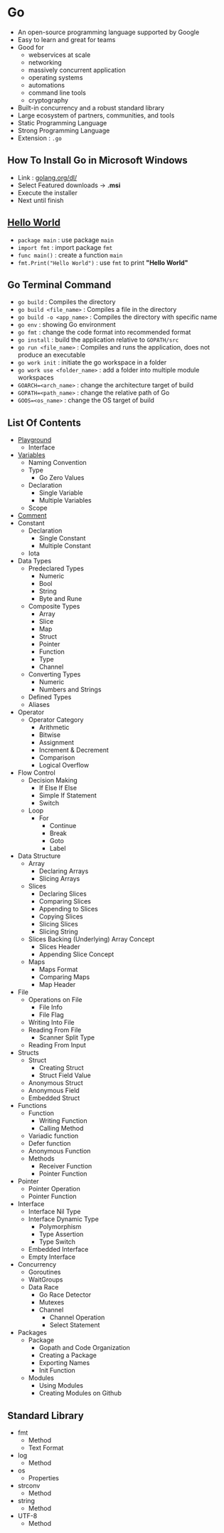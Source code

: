 # Go
- An open-source programming language supported by Google
- Easy to learn and great for teams
- Good for 
  - webservices at scale
  - networking
  - massively concurrent application
  - operating systems
  - automations
  - command line tools
  - cryptography
- Built-in concurrency and a robust standard library
- Large ecosystem of partners, communities, and tools
- Static Programming Language
- Strong Programming Language
- Extension : `.go`

## How To Install Go in Microsoft Windows
- Link : [golang.org/dl/](https://golang.org/dl/)
- Select Featured downloads -> **.msi**
- Execute the installer
- Next until finish

## [Hello World](https://github.com/HidayatRivai2020/Golang/blob/main/main.go)
- `package main` : use package `main`
- `import fmt` : import package `fmt`
- `func main()` : create a function `main`
- `fmt.Print("Hello World")` : use `fmt` to print **"Hello World"**

## Go Terminal Command
- `go build` : Compiles the directory
- `go build <file_name>` : Compiles a file in the directory
- `go build -o <app_name>` : Compiles the directory with specific name
- `go env` : showing Go environment
- `go fmt` : change the code format into recommended format
- `go install` : build the application relative to `GOPATH/src`
- `go run <file_name>` : Compiles and runs the application, does not produce an executable
- `go work init` : initiate the go workspace in a folder
- `go work use <folder_name>` : add a folder into multiple module workspaces
- `GOARCH=<arch_name>` : change the architecture target of build
- `GOPATH=<path_name>` : change the relative path of Go
- `GOOS=<os_name>` : change the OS target of build


## List Of Contents
- [Playground](https://github.com/HidayatRivai2020/Golang/tree/main/Playground)
    - Interface
- [Variables](https://github.com/HidayatRivai2020/Golang/tree/main/Variables)
    - Naming Convention
    - Type
        - Go Zero Values
    - Declaration
        - Single Variable
        - Multiple Variables
    - Scope
- [Comment](https://github.com/HidayatRivai2020/Golang/tree/main/Comment)
- Constant
    - Declaration
        - Single Constant
        - Multiple Constant
    - Iota
- Data Types
    - Predeclared Types
        - Numeric
        - Bool
        - String 
        - Byte and Rune 
    - Composite Types
        - Array
        - Slice
        - Map
        - Struct
        - Pointer
        - Function
        - Type
        - Channel
    - Converting Types
        - Numeric
        - Numbers and Strings
    - Defined Types
    - Aliases
- Operator
    - Operator Category
        - Arithmetic
        - Bitwise
        - Assignment
        - Increment & Decrement
        - Comparison
        - Logical
    Overflow
- Flow Control
    - Decision Making
        - If Else If Else
        - Simple If Statement
        - Switch
    - Loop
        - For 
            - Continue
            - Break
            - Goto
            - Label
- Data Structure
    - Array
        - Declaring Arrays
        - Slicing Arrays
    - Slices
        - Declaring Slices
        - Comparing Slices
        - Appending to Slices
        - Copying Slices
        - Slicing Slices
        - Slicing String
    - Slices Backing (Underlying) Array Concept
        - Slices Header
        - Appending Slice Concept
    - Maps
        - Maps Format
        - Comparing Maps
        - Map Header
- File
    - Operations on File    
        - File Info
        - File Flag
    - Writing Into File
    - Reading From File
        - Scanner Split Type
    - Reading From Input
- Structs
    - Struct
        - Creating Struct
        - Struct Field Value
    - Anonymous Struct
    - Anonymous Field
    - Embedded Struct
- Functions
    - Function
        - Writing Function
        - Calling Method
    - Variadic function
    - Defer function
    - Anonymous Function
    - Methods
        - Receiver Function
        - Pointer Function
- Pointer
    - Pointer Operation
    - Pointer Function
- Interface
    - Interface Nil Type
    - Interface Dynamic Type
        - Polymorphism
        - Type Assertion
        - Type Switch
    - Embedded Interface
    - Empty Interface
- Concurrency
    - Goroutines
    - WaitGroups
    - Data Race
        - Go Race Detector
        - Mutexes
        - Channel
            - Channel Operation
            - Select Statement
- Packages
    - Package
        - Gopath and Code Organization
        - Creating a Package
        - Exporting Names
        - Init Function
    - Modules
        - Using Modules
        - Creating Modules on Github

## Standard Library
- fmt
    - Method
    - Text Format
- log
    - Method
- os
    - Properties
- strconv
    - Method
- string
    - Method
- UTF-8
    - Method